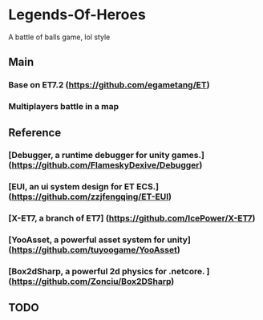 # Legends-Of-Heroes
A battle of balls game, lol style
## Main
### Base on ET7.2 (https://github.com/egametang/ET)
### Multiplayers battle in a map
###

## Reference
### [Debugger, a runtime debugger for unity games.] (https://github.com/FlameskyDexive/Debugger)
### [EUI, an ui system design for ET ECS.] (https://github.com/zzjfengqing/ET-EUI)
### [X-ET7, a branch of ET7] (https://github.com/IcePower/X-ET7)
### [YooAsset, a powerful asset system for unity] (https://github.com/tuyoogame/YooAsset)
### [Box2dSharp, a powerful 2d physics for .netcore. ] (https://github.com/Zonciu/Box2DSharp)

## TODO
### 
